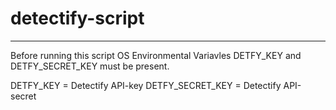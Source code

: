 # detectify-script
---
Before running this script OS Environmental Variavles DETFY_KEY and DETFY_SECRET_KEY must be present. 

DETFY_KEY = Detectify API-key
DETFY_SECRET_KEY = Detectify API-secret
